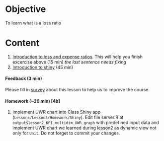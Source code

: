 # Objective
To learn what is a loss ratio

# Content
1) [Introduction to loss and expense ratios](Support/L3_loss_and_expense_ratios.md). This will help you finish excercise above (15 min)  *the last sentence needs fixing*
2) [Introduction to shiny](Support/L3_intro_to_shiny.md) (45 min)

#### Feedback (3 min)  
Please fill in [survey](https://forms.office.com/Pages/ResponsePage.aspx?id=unI2RwfNcUOirniLTGGEDmMCeqOOjBtIuObM18vXqrtUOTlQSjZGT0s1SFBCSzU2UFRMRVpINU9LQy4u) about this lesson to help us to improve the course.  

#### Homework (~20 min) [4b]

1) Implement UWR chart into Class Shiny app (`Lessons/Lesson3/Homework/Shiny`). 
Edit file server.R at `output$lesson2_KPI_multidim_UWR_graph` with predefined input data and implement UWR chart we learned during lesson2 as dynamic view not only for `Unit`. Do not forget to commit your changes.
